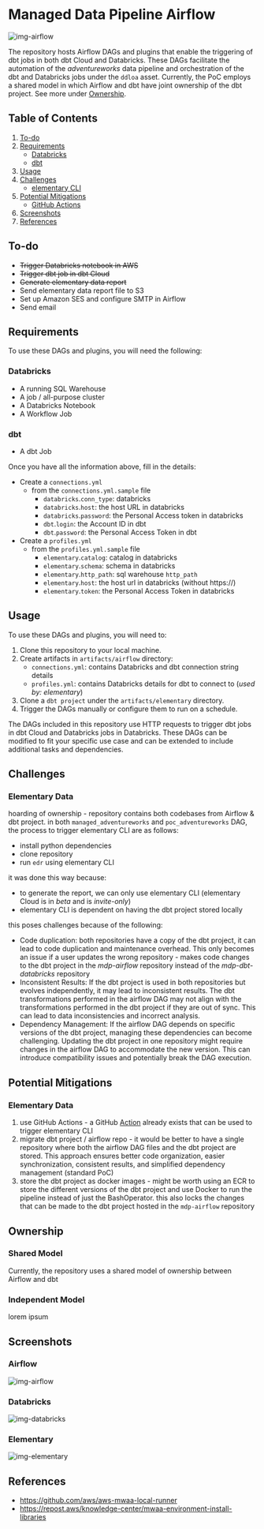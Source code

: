 # Managed Data Pipeline Airflow

![img-airflow](https://github.com/Deloitte/mdp-airflow/blob/feature/poc-adventureworks/artifacts/assets/img-architecture.png)

The repository hosts Airflow DAGs and plugins that enable the triggering of dbt jobs in both dbt Cloud and Databricks. 
These DAGs facilitate the automation of the _adventureworks_ data pipeline and orchestration of the dbt and Databricks jobs under the `ddloa` asset.
Currently, the PoC employs a shared model in which Airflow and dbt have joint ownership of the dbt project. See more under
[Ownership](#ownership).

##  Table of Contents
1. [To-do](#to-do)
2. [Requirements](#requirements)
    - [Databricks](#databricks)
    -  [dbt](#dbt)
3. [Usage](#usage)
4. [Challenges](#challenges)
    - [elementary CLI](#elementary-data)
5. [Potential Mitigations](#potential-mitigations)
    - [GitHub Actions](#elementary-data-1)
6. [Screenshots](#screenshots)
7. [References](#references)

## To-do
- ~~Trigger Databricks notebook in AWS~~
- ~~Trigger dbt job in dbt Cloud~~
- ~~Generate elementary data report~~
- Send elementary data report file to S3
- Set up Amazon SES and configure SMTP in Airflow
- Send email

## Requirements
To use these DAGs and plugins, you will need the following:

### Databricks
- A running SQL Warehouse
- A job / all-purpose cluster
- A Databricks Notebook
- A Workflow Job

### dbt
- A dbt Job

Once you have all the information above, fill in the details:
- Create a `connections.yml` 
  - from the `connections.yml.sample` file
    - `databricks`.`conn_type`: databricks
    - `databricks`.`host`: the host URL in databricks
    - `databricks`.`password`: the Personal Access token in databricks
    - `dbt`.`login`: the Account ID in dbt
    - `dbt`.`password`: the Personal Access Token in dbt
- Create a `profiles.yml` 
  - from the `profiles.yml.sample` file
    - `elementary`.`catalog`: catalog in databricks
    - `elementary`.`schema`: schema in databricks
    - `elementary`.`http_path`: sql warehouse `http_path`
    - `elementary`.`host`: the host url in databricks (without https://)
    - `elementary`.`token`: the Personal Access Token in databricks

## Usage
To use these DAGs and plugins, you will need to:

1. Clone this repository to your local machine.
2. Create artifacts in `artifacts/airflow` directory:
    - `connections.yml`: contains Databricks and dbt connection string details 
    - `profiles.yml`: contains Databricks details for dbt to connect to (_used by: elementary_)
3. Clone a `dbt project` under the `artifacts/elementary` directory.
4. Trigger the DAGs manually or configure them to run on a schedule.

The DAGs included in this repository use HTTP requests to trigger dbt jobs in dbt Cloud and Databricks jobs in Databricks. These DAGs can be modified to fit your specific use case and can be extended to include additional tasks and dependencies.

## Challenges

### Elementary Data

hoarding of ownership - repository contains both codebases from Airflow & dbt project. in both `managed_adventureworks` 
and `poc_adventureworks` DAG, the process to trigger elementary CLI are as follows:
  - install python dependencies 
  - clone repository
  - run `edr` using elementary CLI

it was done this way because:
  - to generate the report, we can only use elementary CLI (elementary Cloud is in _beta_ and is _invite-only_)
  - elementary CLI is dependent on having the dbt project stored locally

this poses challenges because of the following:
- Code duplication: both repositories have a copy of the dbt project, it can lead to code duplication and maintenance overhead. This only becomes an issue if a user updates the wrong repository - makes code changes to the dbt project in the _mdp-airflow_ repository instead of the _mdp-dbt-databricks_ repository
- Inconsistent Results: If the dbt project is used in both repositories but evolves independently, it may lead to inconsistent results. The dbt transformations performed in the airflow DAG may not align with the transformations performed in the dbt project if they are out of sync. This can lead to data inconsistencies and incorrect analysis.
- Dependency Management: If the airflow DAG depends on specific versions of the dbt project, managing these dependencies can become challenging. Updating the dbt project in one repository might require changes in the airflow DAG to accommodate the new version. This can introduce compatibility issues and potentially break the DAG execution.

## Potential Mitigations

### Elementary Data
1. use GitHub Actions - a GitHub [Action](https://github.com/elementary-data/run-elementary-action) already exists that can be used to trigger elementary CLI 
2. migrate dbt project / airflow repo - it would be better to have a single repository where both the airflow DAG files and the dbt project are stored. This approach ensures better code organization, easier synchronization, consistent results, and simplified dependency management (standard PoC)
3. store the dbt project as docker images - might be worth using an ECR to store the different versions of the dbt project and use Docker to run the pipeline instead of just the BashOperator. this also locks the changes that can be made to the dbt project hosted in the `mdp-airflow` repository

## Ownership

### Shared Model

Currently, the repository uses a shared model of ownership between Airflow and dbt

### Independent Model

lorem ipsum 

## Screenshots

### Airflow
![img-airflow](https://github.com/Deloitte/mdp-airflow/blob/feature/poc-adventureworks/artifacts/assets/img-airflow.png)

### Databricks
![img-databricks](https://github.com/Deloitte/mdp-airflow/blob/feature/poc-adventureworks/artifacts/assets/img-databricks.png)

### Elementary
![img-elementary](https://github.com/Deloitte/mdp-airflow/blob/feature/poc-adventureworks/artifacts/assets/img-elementary.png)

## References
- https://github.com/aws/aws-mwaa-local-runner
- https://repost.aws/knowledge-center/mwaa-environment-install-libraries

